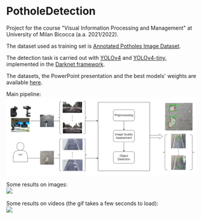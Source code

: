 # PotholeDetection
Project for the course "Visual Information Processing and Management" at University of Milan Bicocca (a.a. 2021/2022). 

The dataset used as training set is [Annotated Potholes Image Dataset](https://www.kaggle.com/datasets/chitholian/annotated-potholes-dataset?select=annotated-images).

The detection task is carried out with [YOLOv4](https://github.com/AlexeyAB/darknet/tree/yolov4) and [YOLOv4-tiny](https://github.com/AlexeyAB/darknet/tree/yolov4), implemented in the [Darknet framework](https://github.com/AlexeyAB/darknet).

The datasets, the PowerPoint presentation and the best models' weights are available [here](https://drive.google.com/drive/folders/1talxVG6_OqUvEruzMEVPVOZjB-IV4XKj?usp=sharing).

Main pipeline: <br>
![](https://github.com/SteTala97/PotholeDetection/blob/main/demo_data/main-pipeline.png)

Some results on images: <br>
![](https://github.com/SteTala97/PotholeDetection/blob/main/demo_data/images-result-collage.png)

Some results on videos (the gif takes a few seconds to load): <br>
![](https://github.com/SteTala97/PotholeDetection/blob/main/demo_data/video-5-result.gif)

